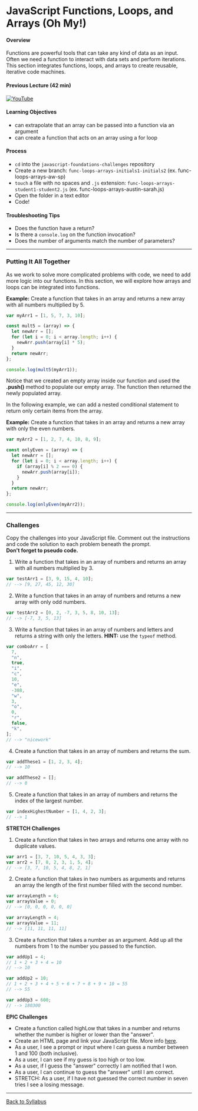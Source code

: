 # JavaScript Functions, Loops, and Arrays (Oh My!)

#### Overview

Functions are powerful tools that can take any kind of data as an input. Often we need a function to interact with data sets and perform iterations. This section integrates functions, loops, and arrays to create reusable, iterative code machines.

#### Previous Lecture (42 min)

[![YouTube](http://img.youtube.com/vi/V6pmC4ylFjk/0.jpg)](https://www.youtube.com/watch?v=V6pmC4ylFjk)

#### Learning Objectives

- can extrapolate that an array can be passed into a function via an argument
- can create a function that acts on an array using a for loop

#### Process

- `cd` into the `javascript-foundations-challenges` repository
- Create a new branch: `func-loops-arrays-initials1-initials2` (ex. func-loops-arrays-aw-sp)
- `touch` a file with no spaces and `.js` extension: `func-loops-arrays-student1-student2.js` (ex. func-loops-arrays-austin-sarah.js)
- Open the folder in a text editor
- Code!

#### Troubleshooting Tips

- Does the function have a return?
- Is there a `console.log` on the function invocation?
- Does the number of arguments match the number of parameters?

---

### Putting It All Together

As we work to solve more complicated problems with code, we need to add more logic into our functions. In this section, we will explore how arrays and loops can be integrated into functions.

**Example:** Create a function that takes in an array and returns a new array with all numbers multiplied by 5.

```javascript
var myArr1 = [1, 5, 7, 3, 10];

const mult5 = (array) => {
  let newArr = [];
  for (let i = 0; i < array.length; i++) {
    newArr.push(array[i] * 5);
  }
  return newArr;
};

console.log(mult5(myArr1));
```

Notice that we created an empty array inside our function and used the **.push()** method to populate our empty array. The function then returned the newly populated array.

In the following example, we can add a nested conditional statement to return only certain items from the array.

**Example:** Create a function that takes in an array and returns a new array with only the even numbers.

```javascript
var myArr2 = [1, 2, 7, 4, 10, 8, 9];

const onlyEven = (array) => {
  let newArr = [];
  for (let i = 0; i < array.length; i++) {
    if (array[i] % 2 === 0) {
      newArr.push(array[i]);
    }
  }
  return newArr;
};

console.log(onlyEven(myArr2));
```

---

### Challenges

Copy the challenges into your JavaScript file. Comment out the instructions and code the solution to each problem beneath the prompt.  
**Don't forget to pseudo code.**

1. Write a function that takes in an array of numbers and returns an array with all numbers multiplied by 3.

```javascript
var testArr1 = [3, 9, 15, 4, 10];
// --> [9, 27, 45, 12, 30]
```

2. Write a function that takes in an array of numbers and returns a new array with only odd numbers.

```javascript
var testArr2 = [0, 2, -7, 3, 5, 8, 10, 13];
// --> [-7, 3, 5, 13]
```

3. Write a function that takes in an array of numbers and letters and returns a string with only the letters. **HINT:** use the `typeof` method.

```javascript
var comboArr = [
  7,
  "n",
  true,
  "i",
  "c",
  10,
  "e",
  -388,
  "w",
  3,
  "o",
  0,
  "r",
  false,
  "k",
];
// --> "nicework"
```

4. Create a function that takes in an array of numbers and returns the sum.

```javascript
var addThese1 = [1, 2, 3, 4];
// --> 10

var addThese2 = [];
// --> 0
```

5. Create a function that takes in an array of numbers and returns the index of the largest number.

```javascript
var indexHighestNumber = [1, 4, 2, 3];
// --> 1
```

**STRETCH Challenges**

1. Create a function that takes in two arrays and returns one array with no duplicate values.

```javascript
var arr1 = [3, 7, 10, 5, 4, 3, 3];
var arr2 = [7, 8, 2, 3, 1, 5, 4];
// --> [3, 7, 10, 5, 4, 8, 2, 1]
```

2. Create a function that takes in two numbers as arguments and returns an array the length of the first number filled with the second number.

```javascript
var arrayLength = 6;
var arrayValue = 0;
// --> [0, 0, 0, 0, 0, 0]

var arrayLength = 4;
var arrayValue = 11;
// --> [11, 11, 11, 11]
```

3. Create a function that takes a number as an argument. Add up all the numbers from 1 to the number you passed to the function.

```javascript
var addUp1 = 4;
// 1 + 2 + 3 + 4 = 10
// --> 10

var addUp2 = 10;
// 1 + 2 + 3 + 4 + 5 + 6 + 7 + 8 + 9 + 10 = 55
// --> 55

var addUp3 = 600;
// --> 180300
```

**EPIC Challenges**

- Create a function called highLow that takes in a number and returns whether the number is higher or lower than the "answer".
- Create an HTML page and link your JavaScript file. More info [here](../tools-and-resources/linking-html-javascript.md).
- As a user, I see a prompt or input where I can guess a number between 1 and 100 (both inclusive).
- As a user, I can see if my guess is too high or too low.
- As a user, if I guess the "answer" correctly I am notified that I won.
- As a user, I can continue to guess the "answer" until I am correct.
- STRETCH: As a user, if I have not guessed the correct number in seven tries I see a losing message.

---

[Back to Syllabus](../README.md#unit-two-javascript-foundations)
